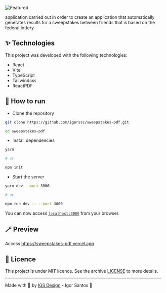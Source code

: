 ![Featured](https://user-images.githubusercontent.com/26682297/210122841-1d39c48e-4403-4df5-a450-27a6f0b534bd.jpg)

application carried out in order to create an application that automatically generates results for a sweepstakes between friends that is based on the federal lottery.

## ✨ Technologies

This project was developed with the following technologies:

- React
- Vite
- TypeScript
- Tailwindcss
- ReactPDF

## 🚀 How to run

- Clone the repository

```bash
git clone https://github.com/igorssc/sweepstakes-pdf.git

cd sweepstakes-pdf
```

- Install dependencies

```bash
yarn

# or

npm init
```

- Start the server

```bash
yarn dev --port 3000

# or

npm run dev -- --port 3000
```

You can now access [`localhost:3000`](http://localhost:3000) from your browser.

## 🪄 Preview

Access <https://sweepstakes-pdf.vercel.app>

## 📝 Licence

This project is under MIT licence. See the archive [LICENSE](LICENSE.md) to more details.

---

Made with 💜 by [IGS Design](https://igsdesign.com.br) - Igor Santos 👋

